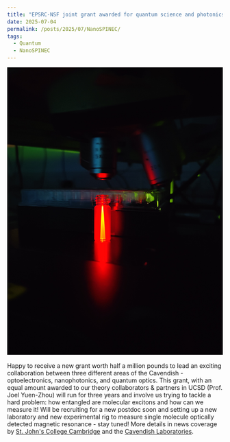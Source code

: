 ```yaml
---
title: "EPSRC-NSF joint grant awarded for quantum science and photonics"
date: 2025-07-04
permalink: /posts/2025/07/NanoSPINEC/
tags:
  - Quantum
  - NanoSPINEC
---
```

![Illustration](/images/NanoSPINEC.jpg)

Happy to receive a new grant worth half a million pounds to lead an exciting collaboration between three different areas of the Cavendish - optoelectronics, nanophotonics, and quantum optics. 
This grant, with an equal amount awarded to our theory collaborators & partners in UCSD (Prof. Joel Yuen-Zhou) will run for three years and involve us trying to tackle a hard problem: how entangled are molecular excitons and how can we measure it!
Will be recruiting for a new postdoc soon and setting up a new laboratory and new experimental rig to measure single molecule optically detected magnetic resonance - stay tuned!
More details in news coverage by [St. John's College Cambridge](https://www.joh.cam.ac.uk/about-us/news-and-research/new-ps500-000-funding-for-quest-to-solve-scientific-mysteries)	
and the [Cavendish Laboratories](https://www.phy.cam.ac.uk/news/cavendish-researchers-awarded-funding-to-advance-quantum-science-combined-with-chemistry/).
